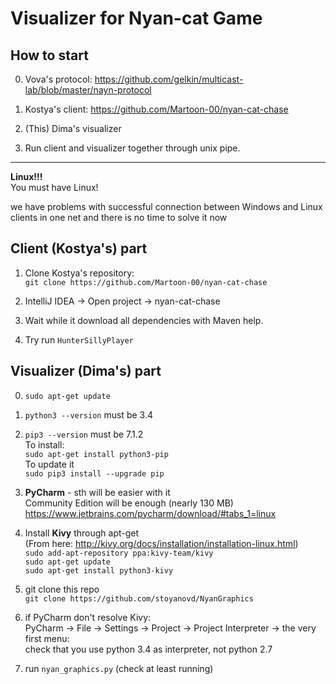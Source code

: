 Visualizer for Nyan-cat Game
============================

How to start
------------

0. Vova's protocol: https://github.com/gelkin/multicast-lab/blob/master/nayn-protocol

1. Kostya's client: https://github.com/Martoon-00/nyan-cat-chase

2. (This) Dima's visualizer

3. Run client and visualizer together through unix pipe.

------------------------

**Linux!!!**  
You must have Linux!  

we have problems with successful connection between Windows and Linux clients in one net
and there is no time to solve it now


Client (Kostya's) part
----------------------

1. Clone Kostya's repository:  
```git clone https://github.com/Martoon-00/nyan-cat-chase```  

2. IntelliJ IDEA -> Open project -> nyan-cat-chase  

3. Wait while it download all dependencies with Maven help.

4. Try run `HunterSillyPlayer`


Visualizer (Dima's) part
------------------------

0. ```sudo apt-get update```

1. ```python3 --version``` must be 3.4

2. ```pip3 --version```  must be 7.1.2  
  To install:  
  ```sudo apt-get install python3-pip```    
  To update it  
  ```sudo pip3 install --upgrade pip```  

3. **PyCharm** - sth will be easier with it  
  Community Edition will be enough (nearly 130 MB)  
  https://www.jetbrains.com/pycharm/download/#tabs_1=linux  

3. Install **Kivy** through apt-get  
  (From here: http://kivy.org/docs/installation/installation-linux.html)  
  ```sudo add-apt-repository ppa:kivy-team/kivy```  
  ```sudo apt-get update```  
  ```sudo apt-get install python3-kivy```  

4. git clone this repo  
  ```git clone https://github.com/stoyanovd/NyanGraphics```

5. if PyCharm don't resolve Kivy:  
  PyCharm -> File -> Settings -> Project -> Project Interpreter -> the very first menu:  
  check that you use python 3.4 as interpreter, not python 2.7

6. run `nyan_graphics.py` (check at least running)